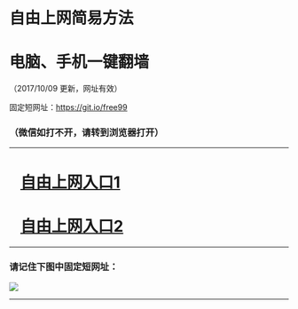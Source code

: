 ﻿# 自由上网简易方法

# 电脑、手机一键翻墙

（2017/10/09 更新，网址有效）

固定短网址：https://git.io/free99

### （微信如打不开，请转到浏览器打开）


***





# &nbsp;&nbsp; <a href="http://ft1616317544.fwq-tz-1001.info/fwqtz01.html?t=100900121351 " target="_blank">自由上网入口1</a>
# &nbsp;&nbsp; <a href="http://ft1742125380.fwq-tz-1002.info/fwqtz02.html?t=10090012400 " target="_blank">自由上网入口2</a>
***

### 请记住下图中固定短网址：

<img src="https://s3-us-west-2.amazonaws.com/fwq-1001/yjfq-20170905okok.png" /> 


***

